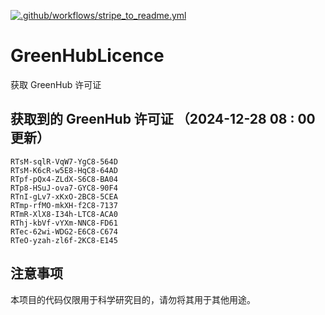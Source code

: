 [![.github/workflows/stripe_to_readme.yml](https://github.com/zjx-kimi/GreenHubLicence/actions/workflows/stripe_to_readme.yml/badge.svg)](https://github.com/zjx-kimi/GreenHubLicence/actions/workflows/stripe_to_readme.yml)
# GreenHubLicence
获取 GreenHub 许可证
## 获取到的 GreenHub 许可证 （2024-12-28 08 : 00 更新）
```
RTsM-sqlR-VqW7-YgC8-564D
RTsM-K6cR-w5E8-HqC8-64AD
RTpf-pQx4-ZLdX-S6C8-BA04
RTp8-HSuJ-ova7-GYC8-90F4
RTnI-gLv7-xKxO-2BC8-5CEA
RTmp-rfMO-mkXH-f2C8-7137
RTmR-XlX8-I34h-LTC8-ACA0
RThj-kbVf-vYXm-NNC8-FD61
RTec-62wi-WDG2-E6C8-C674
RTeO-yzah-zl6f-2KC8-E145
```

## 注意事项

本项目的代码仅限用于科学研究目的，请勿将其用于其他用途。

